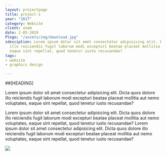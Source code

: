 ```yaml
---
layout: projectpage
title: project-1
year: "2017"
category: Website
client: unam
date: 2-05-2019
Plogo: "/assets/img/download.jpg"
sdesciption: Lorem ipsum dolor sit amet consectetur adipisicing elit. Dicta quos dolore
  illo reiciendis fugit laborum modi excepturi beatae placeat mollitia aut nemo voluptates,
  eaque sint repellat, quod tenetur iusto recusandae?
tags:
- website
- graphics design

---
```

##[HEADING]

Lorem ipsum dolor sit amet consectetur adipisicing elit. Dicta quos dolore illo reiciendis fugit laborum modi excepturi beatae placeat mollitia aut nemo voluptates, eaque sint repellat, quod tenetur iusto recusandae?

Lorem ipsum dolor sit amet consectetur adipisicing elit. Dicta quos dolore illo reiciendis fugit laborum modi excepturi beatae placeat mollitia aut nemo voluptates, eaque sint repellat, quod tenetur iusto recusandae?
Lorem ipsum dolor sit amet consectetur adipisicing elit. Dicta quos dolore illo reiciendis fugit laborum modi excepturi beatae placeat mollitia aut nemo voluptates, eaque sint repellat, quod tenetur iusto recusandae?

![](http://devdisside.com/fhd/wp-content/uploads/2015/08/fhd-home3.jpg)